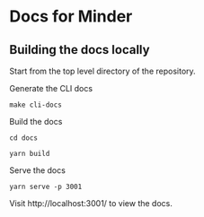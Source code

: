 # Docs for Minder

## Building the docs locally

Start from the top level directory of the repository.

Generate the CLI docs
```
make cli-docs
```

Build the docs
```
cd docs
```

```
yarn build
```

Serve the docs
```
yarn serve -p 3001
```
Visit http://localhost:3001/ to view the docs.
